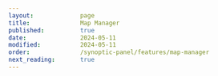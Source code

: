 ```yaml
---
layout:             page
title:              Map Manager
published:          true
date:               2024-05-11
modified:           2024-05-11
order:              /synoptic-panel/features/map-manager
next_reading:       true
---
```

